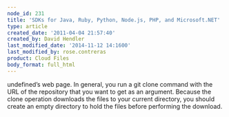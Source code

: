 ```yaml
---
node_id: 231
title: 'SDKs for Java, Ruby, Python, Node.js, PHP, and Microsoft.NET'
type: article
created_date: '2011-04-04 21:57:40'
created_by: David Hendler
last_modified_date: '2014-11-12 14:1600'
last_modified_by: rose.contreras
product: Cloud Files
body_format: full_html
---
```


undefined&rsquo;s web page. In
general, you run a git clone command with the URL of the repository that
you want to get as an argument. Because the clone operation downloads
the files to your current directory, you should create an empty
directory to hold the files before performing the download.

